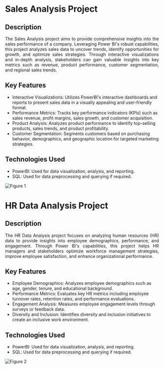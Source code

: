 # Sales Analysis Project

## Description

<div style="text-align: justify;">The Sales Analysis project aims to provide comprehensive insights into the sales performance of a company. Leveraging Power BI's robust capabilities, this project analyzes sales data to uncover trends, identify opportunities for growth, and optimize sales strategies. Through interactive visualizations and in-depth analysis, stakeholders can gain valuable insights into key metrics such as revenue, product performance, customer segmentation, and regional sales trends.</div>

## Key Features

- Interactive Visualizations: Utilizes PowerBI's interactive dashboards and reports to present sales data in a visually appealing and user-friendly format.
- Performance Metrics: Tracks key performance indicators (KPIs) such as sales revenue, profit margins, sales growth, and customer acquisition.
- Product Analysis: Analyzes product performance to identify top-selling products, sales trends, and product profitability.
- Customer Segmentation: Segments customers based on purchasing behavior, demographics, and geographic location for targeted marketing strategies.

## Technologies Used

- PowerBI: Used for data visualization, analysis, and reporting.
- SQL: Used for data preprocessing and querying if required.

![Figure 1](https://raw.githubusercontent.com/udayaKherath/PowerBI-Insights/main/db.jpg)


# HR Data Analysis Project

## Description

<div style="text-align: justify;">The HR Data Analysis project focuses on analyzing human resources (HR) data to provide insights into employee demographics, performance, and engagement. Through Power BI's capabilities, this project helps HR managers and stakeholders optimize workforce management strategies, improve employee satisfaction, and enhance organizational performance.</div>

## Key Features

- Employee Demographics: Analyzes employee demographics such as age, gender, tenure, and educational background.
- Performance Metrics: Evaluates key HR metrics including employee turnover rates, retention rates, and performance evaluations.
- Engagement Analysis: Measures employee engagement levels through surveys or feedback data.
- Diversity and Inclusion: Identifies diversity and inclusion initiatives to create an inclusive work environment.

## Technologies Used

- PowerBI: Used for data visualization, analysis, and reporting.
- SQL: Used for data preprocessing and querying if required.

![Figure 2](https://raw.githubusercontent.com/udayaKherath/PowerBI-Insights/main/dashboard.jpg)

